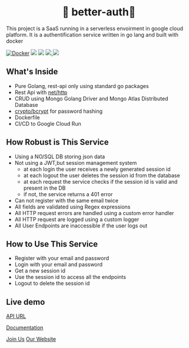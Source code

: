 <h1 align="center">🎉 better-auth🎉</h1>
This project is a SaaS running in a serverless envoirment in google cloud platform. It is a authentification service written in go lang and built with docker

[![Docker](https://github.com/it-bahn/better-auth/actions/workflows/deploy-to-cloud-run.yml/badge.svg)](https://github.com/techonomylabs/better-auth/actions/workflows/deploy-to-cloud-run.yml)
<img src="https://img.shields.io/github/workflow/status/it-bahn/better-auth/Docker?label=GCP%20CLOUD%20RUN"/>
<img src="https://img.shields.io/github/license/it-bahn/better-auth" />
<a href="https://github.com/it-bahn/better-auth/issues">
<img src="https://img.shields.io/github/issues/it-bahn/better-auth" />
</a>
<img src="https://img.shields.io/github/languages/count/it-bahn/better-auth?style=flat-square"/>


## What's Inside

- Pure Golang, rest-api only using standard go packages
- Rest Api with [net/http](https://golang.org/pkg/net/http/)
- CRUD using Mongo Golang Driver and Mongo Atlas Distributed Database
- [crypto/bcrypt](https://golang.org/x/crypto/bcrypt) for password hashing
- Dockerfile
- CI/CD to Google Cloud Run

## How Robust is This Service
- Using a NO/SQL DB storing json data
- Not using a JWT,but session management system
  - at each login the user receives a newly generated session id
  - at each logout the user deletes the session id from the database
  - at each request the service checks if the session id is valid and present in the DB
  - if not, the service returns a 401 error
- Can not register with the same email twice
- All fields are validated using Regex expressions
- All HTTP request errors are handled using a custom error handler
- All HTTP request are logged using a custom logger
- All User Endpoints are inaccessible if the user logs out

## How to Use This Service
- Register with your email and password
- Login with your email and password
- Get a new session id
- Use the session id to access all the endpoints
- Logout to delete the session id

## Live demo

[API URL](https://techonomy-labs-o2k3wv2fsq-uc.a.run.app/api/v1/)

[Documentation](https://documenter.getpostman.com/view/21725756/UzJHRdXy)

[Join Us](https://app.getpostman.com/join-team?invite_code=40a4a16810b9f88648390722e98b8e79)
[Our Website](https.//it-bahn.com)

